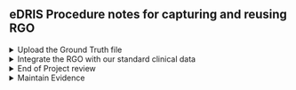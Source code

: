 ## eDRIS Procedure notes for capturing and reusing RGO




<details>

<summary>Upload the Ground Truth file</summary>

Using the Upload screen

</details>

<details>

<summary>Integrate the RGO with our standard clinical data</summary>

Consider how eDRIS would like this to work, and how to ensure the security of any potentially disclosive data

</details>

<details>

<summary>End of Project review</summary>

How can eDRIS check that the ground truth identified at the start has been successfully gathered

</details>

<details>

<summary>Maintain Evidence</summary>

Add publications, requests to extract existing RGO etc.  

</details>
